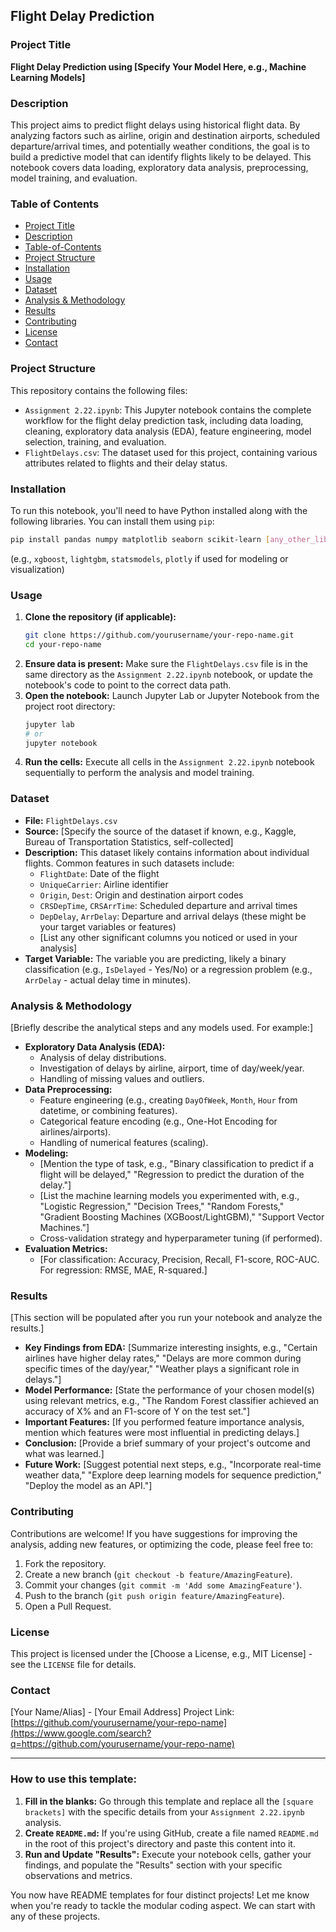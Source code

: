 ## Flight Delay Prediction

### Project Title

**Flight Delay Prediction using [Specify Your Model Here, e.g., Machine Learning Models]**

### Description

This project aims to predict flight delays using historical flight data. By analyzing factors such as airline, origin and destination airports, scheduled departure/arrival times, and potentially weather conditions, the goal is to build a predictive model that can identify flights likely to be delayed. This notebook covers data loading, exploratory data analysis, preprocessing, model training, and evaluation.

### Table of Contents

  - [Project Title](https://www.google.com/search?q=%23project-title)
  - [Description](https://www.google.com/search?q=%23description)
  - [Table-of-Contents](https://www.google.com/search?q=%23table-of-contents)
  - [Project Structure](https://www.google.com/search?q=%23project-structure)
  - [Installation](https://www.google.com/search?q=%23installation)
  - [Usage](https://www.google.com/search?q=%23usage)
  - [Dataset](https://www.google.com/search?q=%23dataset)
  - [Analysis & Methodology](https://www.google.com/search?q=%23analysis--methodology)
  - [Results](https://www.google.com/search?q=%23results)
  - [Contributing](https://www.google.com/search?q=%23contributing)
  - [License](https://www.google.com/search?q=%23license)
  - [Contact](https://www.google.com/search?q=%23contact)

### Project Structure

This repository contains the following files:

  * `Assignment 2.22.ipynb`: This Jupyter notebook contains the complete workflow for the flight delay prediction task, including data loading, cleaning, exploratory data analysis (EDA), feature engineering, model selection, training, and evaluation.
  * `FlightDelays.csv`: The dataset used for this project, containing various attributes related to flights and their delay status.

### Installation

To run this notebook, you'll need to have Python installed along with the following libraries. You can install them using `pip`:

```bash
pip install pandas numpy matplotlib seaborn scikit-learn [any_other_libraries_you_used]
```

(e.g., `xgboost`, `lightgbm`, `statsmodels`, `plotly` if used for modeling or visualization)

### Usage

1.  **Clone the repository (if applicable):**
    ```bash
    git clone https://github.com/yourusername/your-repo-name.git
    cd your-repo-name
    ```
2.  **Ensure data is present:** Make sure the `FlightDelays.csv` file is in the same directory as the `Assignment 2.22.ipynb` notebook, or update the notebook's code to point to the correct data path.
3.  **Open the notebook:**
    Launch Jupyter Lab or Jupyter Notebook from the project root directory:
    ```bash
    jupyter lab
    # or
    jupyter notebook
    ```
4.  **Run the cells:**
    Execute all cells in the `Assignment 2.22.ipynb` notebook sequentially to perform the analysis and model training.

### Dataset

  * **File:** `FlightDelays.csv`
  * **Source:** [Specify the source of the dataset if known, e.g., Kaggle, Bureau of Transportation Statistics, self-collected]
  * **Description:** This dataset likely contains information about individual flights. Common features in such datasets include:
      * `FlightDate`: Date of the flight
      * `UniqueCarrier`: Airline identifier
      * `Origin`, `Dest`: Origin and destination airport codes
      * `CRSDepTime`, `CRSArrTime`: Scheduled departure and arrival times
      * `DepDelay`, `ArrDelay`: Departure and arrival delays (these might be your target variables or features)
      * [List any other significant columns you noticed or used in your analysis]
  * **Target Variable:** The variable you are predicting, likely a binary classification (e.g., `IsDelayed` - Yes/No) or a regression problem (e.g., `ArrDelay` - actual delay time in minutes).

### Analysis & Methodology

[Briefly describe the analytical steps and any models used. For example:]

  * **Exploratory Data Analysis (EDA):**
      * Analysis of delay distributions.
      * Investigation of delays by airline, airport, time of day/week/year.
      * Handling of missing values and outliers.
  * **Data Preprocessing:**
      * Feature engineering (e.g., creating `DayOfWeek`, `Month`, `Hour` from datetime, or combining features).
      * Categorical feature encoding (e.g., One-Hot Encoding for airlines/airports).
      * Handling of numerical features (scaling).
  * **Modeling:**
      * [Mention the type of task, e.g., "Binary classification to predict if a flight will be delayed," "Regression to predict the duration of the delay."]
      * [List the machine learning models you experimented with, e.g., "Logistic Regression," "Decision Trees," "Random Forests," "Gradient Boosting Machines (XGBoost/LightGBM)," "Support Vector Machines."]
      * Cross-validation strategy and hyperparameter tuning (if performed).
  * **Evaluation Metrics:**
      * [For classification: Accuracy, Precision, Recall, F1-score, ROC-AUC. For regression: RMSE, MAE, R-squared.]

### Results

[This section will be populated after you run your notebook and analyze the results.]

  * **Key Findings from EDA:** [Summarize interesting insights, e.g., "Certain airlines have higher delay rates," "Delays are more common during specific times of the day/year," "Weather plays a significant role in delays."]
  * **Model Performance:** [State the performance of your chosen model(s) using relevant metrics, e.g., "The Random Forest classifier achieved an accuracy of X% and an F1-score of Y on the test set."]
  * **Important Features:** [If you performed feature importance analysis, mention which features were most influential in predicting delays.]
  * **Conclusion:** [Provide a brief summary of your project's outcome and what was learned.]
  * **Future Work:** [Suggest potential next steps, e.g., "Incorporate real-time weather data," "Explore deep learning models for sequence prediction," "Deploy the model as an API."]

### Contributing

Contributions are welcome\! If you have suggestions for improving the analysis, adding new features, or optimizing the code, please feel free to:

1.  Fork the repository.
2.  Create a new branch (`git checkout -b feature/AmazingFeature`).
3.  Commit your changes (`git commit -m 'Add some AmazingFeature'`).
4.  Push to the branch (`git push origin feature/AmazingFeature`).
5.  Open a Pull Request.

### License

This project is licensed under the [Choose a License, e.g., MIT License] - see the `LICENSE` file for details.

### Contact

[Your Name/Alias] - [Your Email Address]
Project Link: [https://github.com/yourusername/your-repo-name](https://www.google.com/search?q=https://github.com/yourusername/your-repo-name)

-----

### How to use this template:

1.  **Fill in the blanks:** Go through this template and replace all the `[square brackets]` with the specific details from your `Assignment 2.22.ipynb` analysis.
2.  **Create `README.md`:** If you're using GitHub, create a file named `README.md` in the root of this project's directory and paste this content into it.
3.  **Run and Update "Results":** Execute your notebook cells, gather your findings, and populate the "Results" section with your specific observations and metrics.

You now have README templates for four distinct projects\! Let me know when you're ready to tackle the modular coding aspect. We can start with any of these projects.
